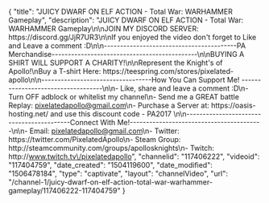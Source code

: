 {
    "title": "JUICY DWARF ON ELF ACTION - Total War: WARHAMMER Gameplay",
    "description": "JUICY DWARF ON ELF ACTION - Total War: WARHAMMER Gameplay\n\nJOIN MY DISCORD SERVER: https:\/\/discord.gg\/JjR7UR3\n\nIf you enjoyed the video don't forget to Like and Leave a comment :D\n\n-----------------------------------------PA Merchandise---------------------------------------------\n\nBUYING A SHIRT WILL SUPPORT A CHARITY!\n\nRepresent the Knight's of Apollo!\nBuy a T-shirt Here: https:\/\/teespring.com\/stores\/pixelated-apollo\n\n----------------------------------How You Can Support Me! -----------------------------------\n\n- Like, share and leave a comment :D\n- Turn OFF adblock or whitelist my channel\n- Send me a GREAT battle Replay: pixelatedapollo@gmail.com\n- Purchase a Server at: https:\/\/oasis-hosting.net\/ and use this discount code - PA2017 \n\n------------------------------------------Connect With Me!-----------------------------------------\n\n- Email: pixelatedapollo@gmail.com\n- Twitter: https:\/\/twitter.com\/PixelatedApollo\n- Steam Group:  http:\/\/steamcommunity.com\/groups\/apollosknights\n- Twitch: http:\/\/www.twitch.tv\/pixelatedapollo",
    "channelid": "117406222",
    "videoid": "117404759",
    "date_created": "1504119600",
    "date_modified": "1506478184",
    "type": "captivate",
    "layout": "channelVideo",
    "url": "\/channel-1\/juicy-dwarf-on-elf-action-total-war-warhammer-gameplay\/117406222-117404759"
}